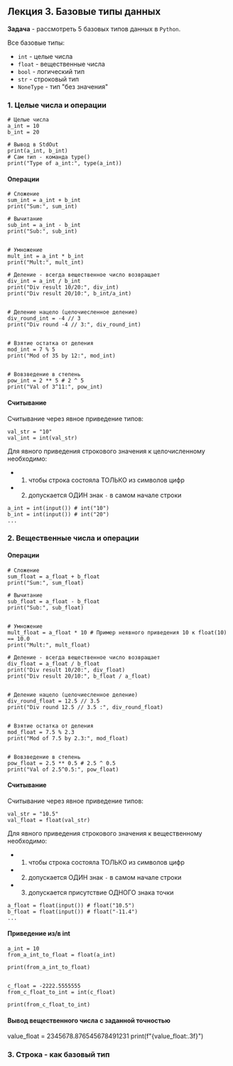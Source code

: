 ## Лекция 3. Базовые типы данных

**Задача** - рассмотреть 5 базовых типов данных в `Python`.

Все базовые типы:
* `int` - целые числа
* `float` - вещественные числа
* `bool` - логический тип
* `str` - строковый тип
* `NoneType` - тип "без значения"

### 1. Целые числа и операции
```
# Целые числа
a_int = 10
b_int = 20 

# Вывод в StdOut
print(a_int, b_int)
# Сам тип - команда type()
print("Type of a_int:", type(a_int))
```

#### Операции
```
# Сложение
sum_int = a_int + b_int
print("Sum:", sum_int)

# Вычитание
sub_int = a_int - b_int
print("Sub:", sub_int)


# Умножение
mult_int = a_int * b_int
print("Mult:", mult_int)

# Деление - всегда вещественное число возвращает
div_int = a_int / b_int
print("Div result 10/20:", div_int)
print("Div result 20/10:", b_int/a_int)


# Деление нацело (целочиесленное деление)
div_round_int = -4 // 3 
print("Div round -4 // 3:", div_round_int)


# Взятие остатка от деления
mod_int = 7 % 5
print("Mod of 35 by 12:", mod_int)


# Вовзведение в степень
pow_int = 2 ** 5 # 2 ^ 5
print("Val of 3^11:", pow_int)
```

#### Считывание
Считывание через явное приведение типов:
```
val_str = "10"
val_int = int(val_str)
```

Для явного приведения строкового значения к целочисленному необходимо:
* 1) чтобы строка состояла ТОЛЬКО из символов цифр
* 2) допускается ОДИН знак `-` в самом начале строки

```
a_int = int(input()) # int("10")
b_int = int(input()) # int("20")
...
```

### 2. Вещественные числа и операции
#### Операции
```
# Сложение
sum_float = a_float + b_float
print("Sum:", sum_float)

# Вычитание
sub_float = a_float - b_float
print("Sub:", sub_float)


# Умножение
mult_float = a_float * 10 # Пример неявного приведения 10 к float(10) == 10.0
print("Mult:", mult_float)

# Деление - всегда вещественное число возвращает
div_float = a_float / b_float
print("Div result 10/20:", div_float)
print("Div result 20/10:", b_float / a_float)


# Деление нацело (целочиесленное деление)
div_round_float = 12.5 // 3.5 
print("Div round 12.5 // 3.5 :", div_round_float)


# Взятие остатка от деления
mod_float = 7.5 % 2.3
print("Mod of 7.5 by 2.3:", mod_float)


# Вовзведение в степень
pow_float = 2.5 ** 0.5 # 2.5 ^ 0.5
print("Val of 2.5^0.5:", pow_float)

```

#### Считывание
Считывание через явное приведение типов:
```
val_str = "10.5"
val_float = float(val_str)
```

Для явного приведения строкового значения к вещественному необходимо:
* 1) чтобы строка состояла ТОЛЬКО из символов цифр
* 2) допускается ОДИН знак `-` в самом начале строки
* 3) допускается присутствие ОДНОГО знака точки

```
a_float = float(input()) # float("10.5")
b_float = float(input()) # float("-11.4")
...
```


#### Приведение из/в int
```
a_int = 10
from_a_int_to_float = float(a_int)

print(from_a_int_to_float)


c_float = -2222.5555555
from_c_float_to_int = int(c_float)

print(from_c_float_to_int)
```

#### Вывод вещественного числа с заданной точностью
value_float = 2345678.876545678491231
print(f"{value_float:.3f}")


### 3. Строка - как базовый тип
